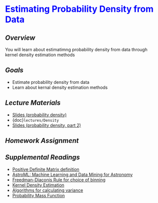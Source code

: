 # <span style="color: blue;"><b>Estimating Probability Density from Data</b></span>

## *Overview*
You will learn about estimatimng probability density from data through kernel density estimation methods

## *Goals*
* Estimate probability density from data
* Learn about kernal density estimation methods

## *Lecture Materials*
* [Slides (probability density)](https://docs.google.com/presentation/d/1BTd_m8EEGN5h32fOXIO8KkBtB7K9QmDe8RQng35LNjg/edit?usp=sharing)
* {doc}`lectures/Density`
* [Slides (probability density, part 2)](https://docs.google.com/presentation/d/1b2FvwWrtog8zATx_3Z89JHYrciuE8s0b9ViKCZXxIHA/edit?usp=sharing)

## *Homework Assignment*
<!--* {doc}`homework/Homework_05`-->

## *Supplemental Readings*
  * [Positive Definite Matrix definition](https://en.wikipedia.org/wiki/Positive-definite_matrix)
  * [AstroML: Machine Learning and Data Mining for Astronomy](http://www.astroml.org)
  * [Freedman-Diaconis Rule for choice of binning](https://en.wikipedia.org/wiki/Freedman–Diaconis_rule)
  * [Kernel Density Estimation](https://en.wikipedia.org/wiki/Kernel_density_estimation)
  * [Algorithms for calculating variance](https://en.wikipedia.org/wiki/Algorithms_for_calculating_variance)
  * [Probability Mass Function](https://en.wikipedia.org/wiki/Probability_mass_function)



